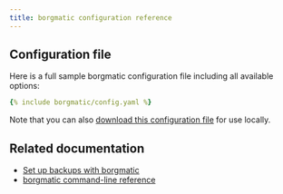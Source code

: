 ```yaml
---
title: borgmatic configuration reference
---
```

## Configuration file

Here is a full sample borgmatic configuration file including all available options: 

```yaml
{% include borgmatic/config.yaml %}
```

Note that you can also [download this configuration
file](../../docs/reference/config.yaml) for use locally.


## Related documentation

 * [Set up backups with borgmatic](../../docs/how-to/set-up-backups.md)
 * [borgmatic command-line reference](../../docs/reference/command-line.md)

